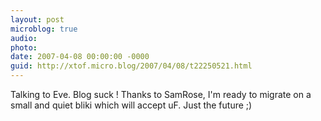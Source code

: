 ```yaml
---
layout: post
microblog: true
audio: 
photo: 
date: 2007-04-08 00:00:00 -0000
guid: http://xtof.micro.blog/2007/04/08/t22250521.html
---
```

Talking to Eve. Blog suck ! Thanks to SamRose, I'm ready to migrate on a small and quiet bliki which will accept uF.  Just the future ;)
